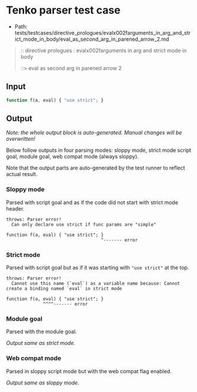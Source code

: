 # Tenko parser test case

- Path: tests/testcases/directive_prologues/evalx002farguments_in_arg_and_strict_mode_in_body/eval_as_second_arg_in_parened_arrow_2.md

> :: directive prologues : evalx002farguments in arg and strict mode in body
>
> ::> eval as second arg in parened arrow 2

## Input

`````js
function f(a, eval) { "use strict"; }
`````

## Output

_Note: the whole output block is auto-generated. Manual changes will be overwritten!_

Below follow outputs in four parsing modes: sloppy mode, strict mode script goal, module goal, web compat mode (always sloppy).

Note that the output parts are auto-generated by the test runner to reflect actual result.

### Sloppy mode

Parsed with script goal and as if the code did not start with strict mode header.

`````
throws: Parser error!
  Can only declare use strict if func params are "simple"

function f(a, eval) { "use strict"; }
                                    ^------- error
`````

### Strict mode

Parsed with script goal but as if it was starting with `"use strict"` at the top.

`````
throws: Parser error!
  Cannot use this name (`eval`) as a variable name because: Cannot create a binding named `eval` in strict mode

function f(a, eval) { "use strict"; }
              ^^^^------- error
`````


### Module goal

Parsed with the module goal.

_Output same as strict mode._

### Web compat mode

Parsed in sloppy script mode but with the web compat flag enabled.

_Output same as sloppy mode._
